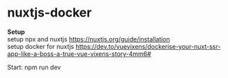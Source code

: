 # nuxtjs-docker  

**Setup**  
setup npx and nuxtjs https://nuxtjs.org/guide/installation  
setup docker for nuxtjs  https://dev.to/vuevixens/dockerise-your-nuxt-ssr-app-like-a-boss-a-true-vue-vixens-story-4mm6#  

Start: npm run dev  
